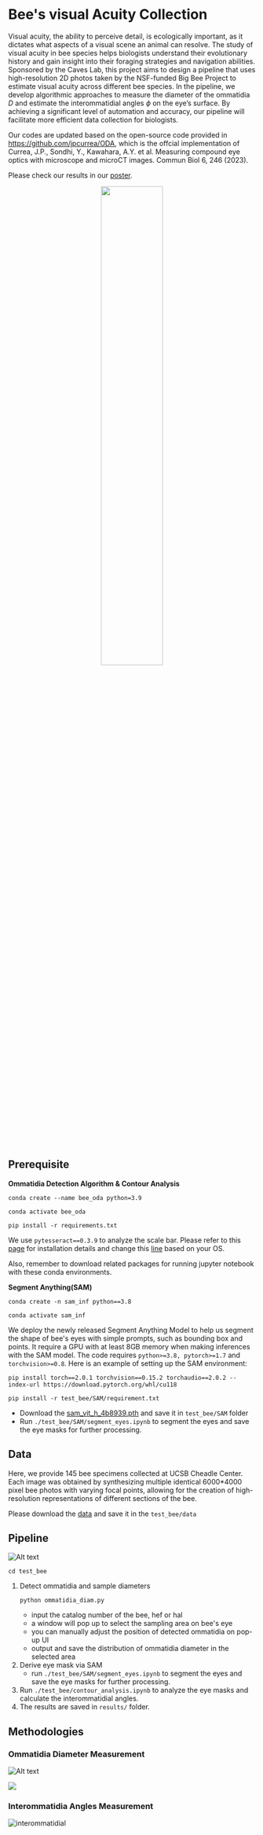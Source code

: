 # Bee's visual Acuity Collection

Visual acuity, the ability to perceive detail, is ecologically important, as it dictates what aspects of a visual scene an animal can resolve. The study of visual acuity in bee species helps biologists understand their evolutionary history and gain insight into their foraging strategies and navigation abilities. Sponsored by the Caves Lab, this project aims to design a pipeline that uses high-resolution 2D photos taken by the NSF-funded Big Bee Project to estimate visual acuity across different bee species. In the pipeline, we develop algorithmic approaches to measure the diameter of the ommatidia $D$ and estimate the interommatidial angles $\phi$ on the eyeʼs surface. By achieving a significant level of automation and accuracy, our pipeline will facilitate more efficient data collection for biologists.

Our codes are updated based on the open-source code provided in https://github.com/jpcurrea/ODA, which is the offcial implementation of Currea, J.P., Sondhi, Y., Kawahara, A.Y. et al. Measuring compound eye optics with microscope and microCT images. Commun Biol 6, 246 (2023).

Please check our results in our [poster](https://docs.google.com/presentation/d/15mhmS1tNokRFTDW90dSTaatf0L2uq_Fw_s_0KacIg5M/edit?usp=sharing).

<div align="center">
  <img src="pics/visual_acuity.png" width="50%">
</div>


## Prerequisite  
__Ommatidia Detection Algorithm & Contour Analysis__

```
conda create --name bee_oda python=3.9
```
```
conda activate bee_oda
```
```
pip install -r requirements.txt
```
We use `pytesseract==0.3.9` to analyze the scale bar. Please refer to this [page](https://github.com/h/pytesseract) for installation details and change this [line](https://github.com/xwang112358/bee_oda_caves/blob/24cd37c887c68cfc14238506414d311b841d7805/test_bee/funcs.py#L13) based on your OS.

Also, remember to download related packages for running jupyter notebook with these conda environments.

__Segment Anything(SAM)__

```
conda create -n sam_inf python==3.8
```
```
conda activate sam_inf
```

We deploy the newly released Segment Anything Model to help us segment the shape of bee's eyes with simple prompts, such as bounding box and points. It require a GPU with at least 8GB memory when making inferences with the SAM model. The code requires `python>=3.8, pytorch>=1.7` and `torchvision>=0.8`. Here is an example of setting up the SAM environment:

```
pip install torch==2.0.1 torchvision==0.15.2 torchaudio==2.0.2 --index-url https://download.pytorch.org/whl/cu118
```

```
pip install -r test_bee/SAM/requirement.txt
```


- Download the [sam_vit_h_4b8939.pth](https://github.com/facebookresearch/segment-anything#model-checkpoints) and save it in `test_bee/SAM` folder
- Run `./test_bee/SAM/segment_eyes.ipynb` to segment the eyes and save the eye masks for further processing.

## Data 

Here, we provide 145 bee specimens collected at UCSB Cheadle Center. Each image was obtained by synthesizing multiple identical 6000*4000 pixel bee photos with varying focal points, allowing for the creation of high-resolution representations of different sections of the bee.

Please download the [data](https://drive.google.com/drive/folders/1Z8RyyXIZXyFs5L62kqnhB2llLOla0NY2?usp=sharing) and save it in the `test_bee/data` 
## Pipeline 

![Alt text](pics/pipeline.png)

```
cd test_bee
```
1. Detect ommatidia and sample diameters 
   ```
   python ommatidia_diam.py
   ```
   - input the catalog number of the bee, hef or hal
   - a window will pop up to select the sampling area on bee's eye
   - you can manually adjust the position of detected ommatidia on pop-up UI
   - output and save the distribution of ommatidia diameter in the selected area
2. Derive eye mask via SAM
   - run `./test_bee/SAM/segment_eyes.ipynb` to segment the eyes and save the eye masks for further processing.
3. Run `./test_bee/contour_analysis.ipynb` to analyze the eye masks and calculate the interommatidial angles.
4. The results are saved in `results/` folder.




## Methodologies


### Ommatidia Diameter Measurement 

![Alt text](pics/sam.png)

![](pics/oda.png)

<!-- ![Alt text](pics/c2edaca972a2caedffecf1a0a24e756.png) -->

### Interommatidia Angles Measurement 

![interommatidial](pics/contour_analysis.png)
